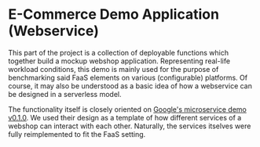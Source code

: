 # E-Commerce Demo Application (Webservice)

This part of the project is a collection of deployable functions which together build a mockup webshop application.
Representing real-life workload conditions, this demo is mainly used for the purpose of benchmarking said FaaS elements on various (configurable) platforms.
Of course, it may also be understood as a basic idea of how a webservice can be designed in a serverless model.

The functionality itself is closely oriented on [Google's microservice demo v0.1.0](https://github.com/GoogleCloudPlatform/microservices-demo/tree/bae651f7ea537d2676b38a04d89adacdd45c17bd).
We used their design as a template of how different services of a webshop can interact with each other. 
Naturally, the services itselves were fully reimplemented to fit the FaaS setting.
